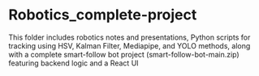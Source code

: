 # Robotics_complete-project
This folder includes robotics notes and presentations, Python scripts for tracking using HSV, Kalman Filter, Mediapipe, and YOLO methods, along with a complete smart-follow bot project (smart-follow-bot-main.zip) featuring backend logic and a React UI
